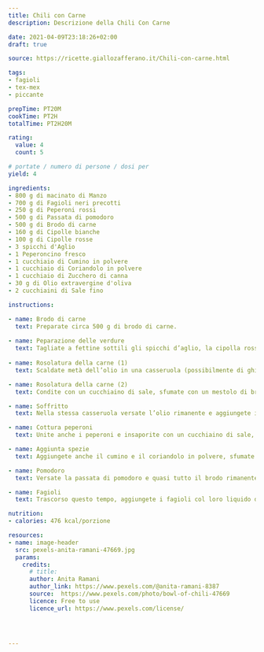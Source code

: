 ```yaml
---
title: Chili con Carne
description: Descrizione della Chili Con Carne

date: 2021-04-09T23:18:26+02:00
draft: true

source: https://ricette.giallozafferano.it/Chili-con-carne.html

tags: 
- fagioli
- tex-mex
- piccante

prepTime: PT20M
cookTime: PT2H
totalTime: PT2H20M

rating:
  value: 4
  count: 5

# portate / numero di persone / dosi per
yield: 4 

ingredients:
- 800 g di macinato di Manzo
- 700 g di Fagioli neri precotti 
- 250 g di Peperoni rossi
- 500 g di Passata di pomodoro 
- 500 g di Brodo di carne 
- 160 g di Cipolle bianche 
- 100 g di Cipolle rosse  
- 3 spicchi d'Aglio  
- 1 Peperoncino fresco 
- 1 cucchiaio di Cumino in polvere 
- 1 cucchiaio di Coriandolo in polvere 
- 1 cucchiaio di Zucchero di canna 
- 30 g di Olio extravergine d'oliva 
- 2 cucchiaini di Sale fino 

instructions:

- name: Brodo di carne 
  text: Preparate circa 500 g di brodo di carne. 
  
- name: Peparazione delle verdure
  text: Tagliate a fettine sottili gli spicchi d’aglio, la cipolla rossa e quella bianca. Tritate il peperoncino e tagliate il peperone a tocchetti.
  
- name: Rosolatura della carne (1)
  text: Scaldate metà dell’olio in una casseruola (possibilmente di ghisa), aggiungete la carne macinata e rosolatela a fuoco medio-alto mescolando bene.

- name: Rosolatura della carne (2)
  text: Condite con un cucchiaino di sale, sfumate con un mestolo di brodo e continuate a rosolare per __circa 10 minuti__, poi trasferite la carne in una ciotola e tenete da parte.

- name: Soffritto
  text: Nella stessa casseruola versate l’olio rimanente e aggiungete il peperoncino, l’aglio e le cipolle.

- name: Cottura peperoni
  text: Unite anche i peperoni e insaporite con un cucchiaino di sale, il pepe e lo zucchero di canna.

- name: Aggiunta spezie
  text: Aggiungete anche il cumino e il coriandolo in polvere, sfumate con un mestolo di brodo e cuocete a fiamma medio-alta per __10 minuti__. A questo punto, unite la carne macinata rosolata in precedenza.

- name: Pomodoro
  text: Versate la passata di pomodoro e quasi tutto il brodo rimanente, coprite con il coperchio e cuocete a fuoco medio-basso per __60 minuti__, mescolando di tanto in tanto e controllando che non si asciughi troppo; in questo caso allungate con un pochino di brodo.

- name: Fagioli
  text: Trascorso questo tempo, aggiungete i fagioli col loro liquido di conservazione, coprite ancora con il coperchio e cuocete per altri __40 minuti__, sempre a fuoco medio-basso. Una volta pronto, togliete la casseruola dal fornello e lasciate riposare per una decina di minuti. Guarnite con qualche fogliolina di coriandolo e servite il vostro chili con carne ancora caldo

nutrition:
- calories: 476 kcal/porzione

resources:
- name: image-header
  src: pexels-anita-ramani-47669.jpg
  params: 
    credits:
      # title: 
      author: Anita Ramani
      author_link: https://www.pexels.com/@anita-ramani-8387
      source:  https://www.pexels.com/photo/bowl-of-chili-47669
      licence: Free to use
      licence_url: https://www.pexels.com/license/




---
```


